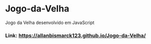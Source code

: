 # Jogo-da-Velha
Jogo da Velha desenvolvido em JavaScript
### Link: https://allanbismarck123.github.io/Jogo-da-Velha/

